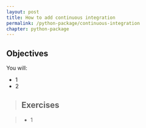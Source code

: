 ```yaml
---
layout: post
title: How to add continuous integration
permalink: /python-package/continuous-integration
chapter: python-package
---
```


## Objectives

You will:

 * 1
 * 2

> ## Exercises

> * 1